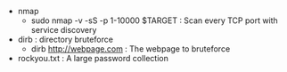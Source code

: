 * nmap
    - sudo nmap -v -sS -p 1-10000 $TARGET : Scan every TCP port with service discovery
* dirb : directory bruteforce
    - dirb http://webpage.com : The webpage to bruteforce
* rockyou.txt : A large password collection
